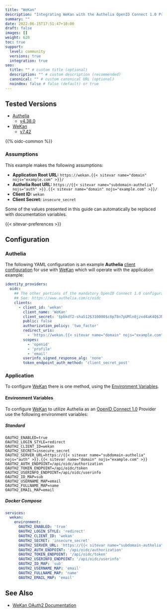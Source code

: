 ```yaml
---
title: "WeKan"
description: "Integrating WeKan with the Authelia OpenID Connect 1.0 Provider."
summary: ""
date: 2022-06-15T17:51:47+10:00
draft: false
images: []
weight: 620
toc: true
support:
  level: community
  versions: true
  integration: true
seo:
  title: "" # custom title (optional)
  description: "" # custom description (recommended)
  canonical: "" # custom canonical URL (optional)
  noindex: false # false (default) or true
---
```


## Tested Versions

- [Authelia]
  - [v4.38.0](https://github.com/authelia/authelia/releases/tag/v4.38.0)
- [WeKan]
  - [v7.42](https://github.com/wekan/wekan/releases/tag/v7.42)

{{% oidc-common %}}

### Assumptions

This example makes the following assumptions:

- __Application Root URL:__ `https://wekan.{{< sitevar name="domain" nojs="example.com" >}}/`
- __Authelia Root URL:__ `https://{{< sitevar name="subdomain-authelia" nojs="auth" >}}.{{< sitevar name="domain" nojs="example.com" >}}/`
- __Client ID:__ `wekan`
- __Client Secret:__ `insecure_secret`

Some of the values presented in this guide can automatically be replaced with documentation variables.

{{< sitevar-preferences >}}

## Configuration

### Authelia

The following YAML configuration is an example __Authelia__ [client configuration] for use with [WeKan] which will
operate with the application example:

```yaml {title="configuration.yml"}
identity_providers:
  oidc:
    ## The other portions of the mandatory OpenID Connect 1.0 configuration go here.
    ## See: https://www.authelia.com/c/oidc
    clients:
      - client_id: 'wekan'
        client_name: 'WeKan'
        client_secret: '$pbkdf2-sha512$310000$c8p78n7pUMln0jzvd4aK4Q$JNRBzwAo0ek5qKn50cFzzvE9RXV88h1wJn5KGiHrD0YKtZaR/nCb2CJPOsKaPK0hjf.9yHxzQGZziziccp6Yng'  # The digest of 'insecure_secret'.
        public: false
        authorization_policy: 'two_factor'
        redirect_uris:
          - 'https://wekan.{{< sitevar name="domain" nojs="example.com" >}}/_oauth/oidc'
        scopes:
          - 'openid'
          - 'profile'
          - 'email'
        userinfo_signed_response_alg: 'none'
        token_endpoint_auth_method: 'client_secret_post'
```

### Application

To configure [WeKan] there is one method, using the [Environment Variables](#environment-variables).

#### Environment Variables

To configure [WeKan] to utilize Authelia as an [OpenID Connect 1.0] Provider use the following environment variables:

##### Standard

```shell {title=".env"}
OAUTH2_ENABLED=true
OAUTH2_LOGIN_STYLE=redirect
OAUTH2_CLIENT_ID=wekan
OAUTH2_SECRET=insecure_secret
OAUTH2_SERVER_URL=https://{{< sitevar name="subdomain-authelia" nojs="auth" >}}.{{< sitevar name="domain" nojs="example.com" >}}
OAUTH2_AUTH_ENDPOINT=/api/oidc/authorization
OAUTH2_TOKEN_ENDPOINT=/api/oidc/token
OAUTH2_USERINFO_ENDPOINT=/api/oidc/userinfo
OAUTH2_ID_MAP=sub
OAUTH2_USERNAME_MAP=email
OAUTH2_FULLNAME_MAP=name
OAUTH2_EMAIL_MAP=email
```

##### Docker Compose

```yaml {title="compose.yml"}
services:
  wekan:
    environment:
      OAUTH2_ENABLED: 'true'
      OAUTH2_LOGIN_STYLE: 'redirect'
      OAUTH2_CLIENT_ID: 'wekan'
      OAUTH2_SECRET: 'insecure_secret'
      OAUTH2_SERVER_URL: 'https://{{< sitevar name="subdomain-authelia" nojs="auth" >}}.{{< sitevar name="domain" nojs="example.com" >}}'
      OAUTH2_AUTH_ENDPOINT: '/api/oidc/authorization'
      OAUTH2_TOKEN_ENDPOINT: '/api/oidc/token'
      OAUTH2_USERINFO_ENDPOINT: '/api/oidc/userinfo'
      OAUTH2_ID_MAP: 'sub'
      OAUTH2_USERNAME_MAP: 'email'
      OAUTH2_FULLNAME_MAP: 'name'
      OAUTH2_EMAIL_MAP: 'email'
```

## See Also

- [WeKan OAuth2 Documentation](https://github.com/wekan/wekan/wiki/OAuth2)

[WeKan]: https://github.com/wekan/wekan
[Authelia]: https://www.authelia.com
[OpenID Connect 1.0]: ../../openid-connect/introduction.md
[client configuration]: ../../../configuration/identity-providers/openid-connect/clients.md
